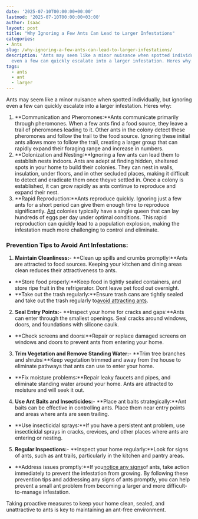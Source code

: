 ```yaml
---
date: '2025-07-10T00:00:00+00:00'
lastmod: '2025-07-10T00:00:00+03:00'
author: Isaac
layout: post
title: "Why Ignoring a Few Ants Can Lead to Larger Infestations"
categories:
- Ants
slug: /why-ignoring-a-few-ants-can-lead-to-larger-infestations/
description: 'Ants may seem like a minor nuisance when spotted individually, but ignoring
  even a few can quickly escalate into a larger infestation. Heres why:'
tags: 
  - ants
  - ant
  - larger
---
```

Ants may seem like a minor nuisance when spotted individually, but ignoring even a few can quickly escalate into a larger infestation. Heres why:
1. **Communication and Pheromones:**Ants communicate primarily through pheromones. When a few ants find a food source, they leave a trail of pheromones leading to it. Other ants in the colony detect these pheromones and follow the trail to the food source. Ignoring these initial ants allows more to follow the trail, creating a larger group that can rapidly expand their foraging range and increase in numbers.
2. **Colonization and Nesting:**Ignoring a few ants can lead them to establish nests indoors. Ants are adept at finding hidden, sheltered spots in your home to build their colonies. They can nest in walls, insulation, under floors, and in other secluded places, making it difficult to detect and eradicate them once theyve settled in. Once a colony is established, it can grow rapidly as ants continue to reproduce and expand their nest.
3. **Rapid Reproduction:**Ants reproduce quickly. Ignoring just a few ants for a short period can give them enough time to reproduce significantly. [Ant](/posts/ant-control-in-federal-way/) colonies typically have a single queen that can lay hundreds of eggs per day under optimal conditions. This rapid reproduction can quickly lead to a population explosion, making the infestation much more challenging to control and eliminate.
### Prevention Tips to Avoid Ant Infestations:
1. **Maintain Cleanliness:**- **Clean up spills and crumbs promptly:**Ants are attracted to food sources. Keeping your kitchen and dining areas clean reduces their attractiveness to ants.
- **Store food properly:**Keep food in tightly sealed containers, and store ripe fruit in the refrigerator. Dont leave pet food out overnight.
- **Take out the trash regularly:**Ensure trash cans are tightly sealed and take out the trash regularly to[avoid attracting ants](https://pestpolicy.com/how-to-remove-ants-from-carpet/).
2. **Seal Entry Points:**- **Inspect your home for cracks and gaps:**Ants can enter through the smallest openings. Seal cracks around windows, doors, and foundations with silicone caulk.
- **Check screens and doors:**Repair or replace damaged screens on windows and doors to prevent ants from entering your home.
3. **Trim Vegetation and Remove Standing Water:**- **Trim tree branches and shrubs:**Keep vegetation trimmed and away from the house to eliminate pathways that ants can use to enter your home.
- **Fix moisture problems:**Repair leaky faucets and pipes, and eliminate standing water around your home. Ants are attracted to moisture and will seek it out.
4. **Use Ant Baits and Insecticides:**- **Place ant baits strategically:**Ant baits can be effective in controlling ants. Place them near entry points and areas where ants are seen trailing.
- **Use insecticidal sprays:**If you have a persistent ant problem, use insecticidal sprays in cracks, crevices, and other places where ants are entering or nesting.
5. **Regular Inspections:**- **Inspect your home regularly:**Look for signs of ants, such as ant trails, particularly in the kitchen and pantry areas.
- **Address issues promptly:**If you[notice any signs](https://pestpolicy.com/how-much-does-an-ant-exterminator-cost/)of ants, take action immediately to prevent the infestation from growing.
By following these prevention tips and addressing any signs of ants promptly, you can help prevent a small ant problem from becoming a larger and more difficult-to-manage infestation.

Taking proactive measures to keep your home clean, sealed, and unattractive to ants is key to maintaining an ant-free environment.
